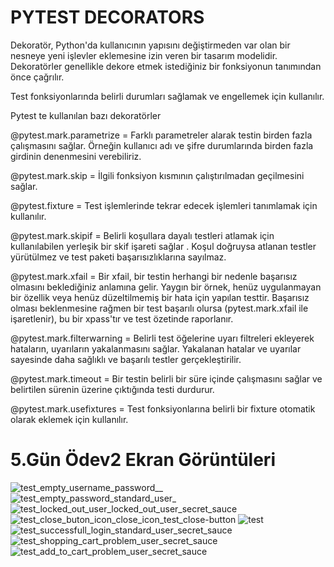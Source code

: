 
# PYTEST DECORATORS

Dekoratör, Python'da kullanıcının yapısını değiştirmeden var olan bir nesneye yeni işlevler eklemesine izin veren bir tasarım modelidir.
Dekoratörler genellikle dekore etmek istediğiniz bir fonksiyonun tanımından önce çağrılır.

Test fonksiyonlarında belirli durumları sağlamak ve engellemek için kullanılır. 

Pytest te kullanılan bazı dekoratörler 

@pytest.mark.parametrize = Farklı parametreler alarak testin birden fazla çalışmasını sağlar. Örneğin kullanıcı adı ve şifre durumlarında
birden fazla girdinin denenmesini verebiliriz.

@pytest.mark.skip = İlgili fonksiyon kısmının çalıştırılmadan geçilmesini sağlar.

@pytest.fixture = Test işlemlerinde tekrar edecek işlemleri tanımlamak için kullanılır.

@pytest.mark.skipif = Belirli koşullara dayalı testleri atlamak için kullanılabilen yerleşik bir skif işareti sağlar .
Koşul doğruysa atlanan testler yürütülmez ve test paketi başarısızlıklarına sayılmaz.

@pytest.mark.xfail = Bir xfail, bir testin herhangi bir nedenle başarısız olmasını beklediğiniz anlamına gelir.
Yaygın bir örnek, henüz uygulanmayan bir özellik veya henüz düzeltilmemiş bir hata için yapılan testtir.
Başarısız olması beklenmesine rağmen bir test başarılı olursa (pytest.mark.xfail ile işaretlenir), bu bir xpass'tır ve test özetinde raporlanır.

@pytest.mark.filterwarning = Belirli test öğelerine uyarı filtreleri ekleyerek hataların, uyarıların yakalanmasını sağlar.
Yakalanan hatalar ve uyarılar sayesinde daha sağlıklı ve başarılı testler gerçekleştirilir.

@pytest.mark.timeout = Bir testin belirli bir süre içinde çalışmasını sağlar ve belirtilen sürenin üzerine çıktığında testi durdurur.

@pytest.mark.usefixtures = Test fonksiyonlarına belirli bir fixture otomatik olarak eklemek için kullanılır.

# 5.Gün Ödev2 Ekran Görüntüleri

![test_empty_username_password__](https://user-images.githubusercontent.com/119695278/228984416-dff5f41d-3078-4e63-a9a5-40ce97166fe6.png)
![test_empty_password_standard_user_](https://user-images.githubusercontent.com/119695278/228984412-aa6f9107-1a86-4c9d-93c6-9fcb63f5284c.png)
![test_locked_out_user_locked_out_user_secret_sauce](https://user-images.githubusercontent.com/119695278/228984364-1b5ec609-91b8-4824-838e-4b9ee9eb09da.png)
![test_close_buton_icon_close_icon_test_close-button](https://user-images.githubusercontent.com/119695278/228984406-c8722462-85d8-4904-80d5-6b58bb3c79b3.png)
![test](https://user-images.githubusercontent.com/119695278/228984392-5989ec59-15e3-4929-a5e7-e32ee5c726f8.PNG)
![test_successfull_login_standard_user_secret_sauce](https://user-images.githubusercontent.com/119695278/228984384-a86a387c-26c4-4865-b688-68872a8d1f9c.png)
![test_shopping_cart_problem_user_secret_sauce](https://user-images.githubusercontent.com/119695278/228984375-0c8a8a47-9152-4277-97b4-8d10e60e9196.png)
![test_add_to_cart_problem_user_secret_sauce](https://user-images.githubusercontent.com/119695278/228984399-1354b5f8-beb6-47f2-9a47-203e5fcedb65.png)










